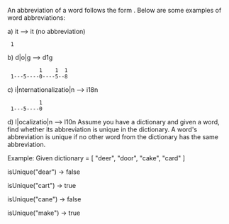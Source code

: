 An abbreviation of a word follows the form <first letter><number><last letter>. Below are some examples of word abbreviations:

a) it                      --> it    (no abbreviation)

     1
b) d|o|g                   --> d1g

              1    1  1
     1---5----0----5--8
c) i|nternationalizatio|n  --> i18n

              1
     1---5----0
d) l|ocalizatio|n          --> l10n
Assume you have a dictionary and given a word, find whether its abbreviation is unique in the dictionary. A word's abbreviation is unique if no other word from the dictionary has the same abbreviation.

Example: 
Given dictionary = [ "deer", "door", "cake", "card" ]

isUnique("dear") -> 
false

isUnique("cart") -> 
true

isUnique("cane") -> 
false

isUnique("make") -> 
true

